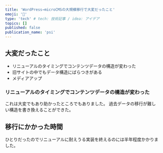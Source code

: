 ```yaml
---
title: 'WordPress→microCMSの大規模移行で大変だったこと'
emoji: '🎉'
type: 'tech' # tech: 技術記事 / idea: アイデア
topics: []
published: false
publication_name: 'psi'
---
```


## 大変だったこと

- リニューアルのタイミングでコンテンツデータの構造が変わった
- 旧サイトの中でもデータ構造にばらつきがある
- メディアアップ

### リニューアルのタイミングでコンテンツデータの構造が変わった

これは大変でもあり助かったところでもありました。
過去データの移行が難しい構造を書き換えることができた。

## 移行にかかった時間

ひとりだったのでリニューアルに耐えうる実装を終えるのには半年程度かかりました。

